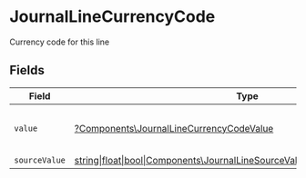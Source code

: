 # JournalLineCurrencyCode

Currency code for this line


## Fields

| Field                                                                                                                                        | Type                                                                                                                                         | Required                                                                                                                                     | Description                                                                                                                                  | Example                                                                                                                                      |
| -------------------------------------------------------------------------------------------------------------------------------------------- | -------------------------------------------------------------------------------------------------------------------------------------------- | -------------------------------------------------------------------------------------------------------------------------------------------- | -------------------------------------------------------------------------------------------------------------------------------------------- | -------------------------------------------------------------------------------------------------------------------------------------------- |
| `value`                                                                                                                                      | [?Components\JournalLineCurrencyCodeValue](../../Models/Components/JournalLineCurrencyCodeValue.md)                                          | :heavy_minus_sign:                                                                                                                           | Default currency for the company                                                                                                             | USD                                                                                                                                          |
| `sourceValue`                                                                                                                                | [string\|float\|bool\|Components\JournalLineSourceValueCurrencyCode4\|array\|null](../../Models/Components/JournalLineCurrencyCodeSourceValue.md) | :heavy_minus_sign:                                                                                                                           | N/A                                                                                                                                          | USD                                                                                                                                          |